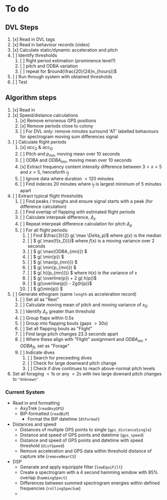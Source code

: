 # To do

## DVL Steps

1. [x] Read in DVL tags
2. [x] Read in behaviour records (video)
3. [x] Calculate static/dynamic acceleration and pitch
4. [ ] Identify thresholds
   1. [ ] flight period estimation (prominence level?)
   2. [ ] pitch and ODBA variation
   3. [ ] repeat for $round(\frac{20}{24}n_{hours})$
5. [ ] Run through system with obtained thresholds
6. [ ] Test

## Algorithm steps

1. [x] Read in
2. [x] Speed/distance calculations
   1. [x] Remove erroneous GPS positions
   2. [x] Remove periods close to colony
   3. [ ] For DVL only: remove minutes surround 'AT' labelled behaviours for spectrogram moving sum differences signal
3. [ ] Calculate flight periods
   1. [x] $acc_S$ & $acc_D$
   2. [ ] Pitch and $p_{mn}$, moving mean over 10 seconds
   3. [ ] ODBA and $ODBA_{mn}$, moving mean over 10 seconds
   4. [x] Extract frequency content intensity difference between $3 < x < 5$ and $x > 5$, henceforth $i_f$
   5. [ ] Ignore data where duration $< 120$ minutes
   6. [ ] Find indeces 20 minutes where $i_f$ is largest minimum of 5 minutes apart
4. [ ] Extract typical flight thresholds
   1. [ ] Find peaks / troughs and ensure signal starts with a peak (for difference calculation)
   2. [ ] Find overlap of flapping with estimated flight periods
   3. [ ] Calculate interpeak difference, $\Delta_z$
   4. [ ] Repeat interpeak difference calculation for pitch $\Delta_p$
   5. [ ] For all flight periods:
      1. [ ] Find $\frac{3}{2} g( \max \Delta_p)$ where $g(x)$ is the median
      2. [ ] $ g( \max{f(x_D)})$ where $f(x)$ is a moving variance over 2 seconds
      3. [ ] $ g( \max{ODBA_{mn}}) $
      4.  [ ] $ g( \min{p}) $
      5. [ ] $ g( \max{p_{mn}}) $
      6. [ ] $ g( \min{p_{mn}}) $
      7. [ ] $ g( h({p_{mn}})) $ where $h(x)$ is the variance of x
      8. [ ] $ g( \overline{p}) + 2 g( h(p))$ 
      9. [ ] $ g(\overline{p}) - 2g(h(p))$
      10. [ ] $ g(\min{p}) $
  1. [ ] Generate ethogram (same `length` as acceleration record)
     1. [ ] Set all as "Rest"
     2. [ ] Calculate moving mean of pitch and moving variance of $x_D$
     3. [ ] Identify $\Delta_z$ greater than threshold
     4. [ ] Group flaps within $0.5$s
     5. [ ] Group into flapping bouts (gaps $> 30$s)
     6. [ ] Set all flapping bouts as "Flight"
     7. [ ] Find large pitch changes $23.3$ seconds apart
     8. [ ] Where these align with "Flight" assignment and $ODBA_{mn} > ODBA_{fl}$, set as "Forage"
     9. [ ] Indicate dives
        1.  [ ] Search for preceeding dives
        2.  [ ] Check for large downward pitch change
        3.  [ ] Check if dive continues to reach above-normal pitch levels
   2. Set all foraging $<1$s or any $<2$s with two large downard pitch changes to `"Unknown"`


### Current System

* Read in and formatting
  * AxyTrek (`readAxyGPS`)
  * BiP-formatted (`readBiP`)
    * Format the BiP datetime (`dtFormat`)
* Distances and speed
  * Distances of multiple GPS points to single (`gps_distanceSingle`)
  * Distance and speed of GPS points and datetime (`gps_speed`)
  * Distance and speed of GPS points and datetime with speed threshold (`distSpeed`)
  * Remove acceleration and GPS data within threshold distance of capture site (`removeNearCS`)
* DSP
  * Generate and apply equiripple filter (`lowEquiFilt`)
  * Create a spectrogram with a 4 second hamming window with 85% overlap (`hammingSpect`)
  * Differences between summed spectrogram energies within defined frequencies (`rollingSpecSum`)
  * 